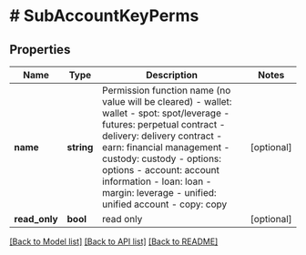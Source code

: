 # # SubAccountKeyPerms

## Properties

Name | Type | Description | Notes
------------ | ------------- | ------------- | -------------
**name** | **string** | Permission function name (no value will be cleared) - wallet: wallet - spot: spot/leverage - futures: perpetual contract - delivery: delivery contract - earn: financial management - custody: custody - options: options - account: account information - loan: loan - margin: leverage - unified: unified account - copy: copy | [optional] 
**read_only** | **bool** | read only | [optional] 

[[Back to Model list]](../../README.md#documentation-for-models) [[Back to API list]](../../README.md#documentation-for-api-endpoints) [[Back to README]](../../README.md)
